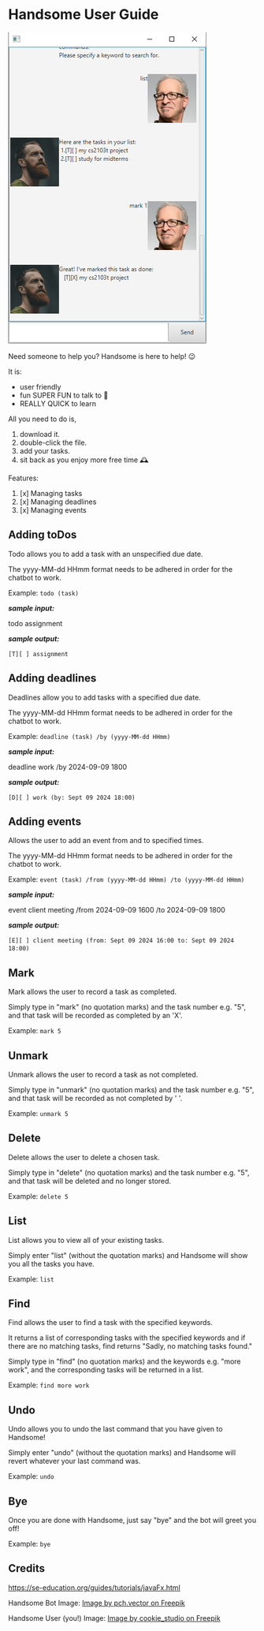 # Handsome User Guide

![Ui.png](Ui.png)

Need someone to help you? Handsome is here to help! 😉 

It is:
* user friendly
* fun SUPER FUN to talk to 🤠
* REALLY QUICK to learn


All you need to do is,

1. download it.
2. double-click the file.
3. add your tasks.
4. sit back as you enjoy more free time 🕰️

Features:
1. [x] Managing tasks
2. [x] Managing deadlines 
3. [x] Managing events 

## Adding toDos

Todo allows you to add a task with an unspecified due date.

The yyyy-MM-dd HHmm format needs to be adhered in order for the chatbot to work.

Example: `todo (task)`

**_sample input:_**

todo assignment 


_**sample output:**_
```
[T][ ] assignment 

```

## Adding deadlines

Deadlines allow you to add tasks with a specified due date.

The yyyy-MM-dd HHmm format needs to be adhered in order for the chatbot to work.

Example: `deadline (task) /by (yyyy-MM-dd HHmm)`

_**sample input:**_

deadline work /by 2024-09-09 1800


_**sample output:**_
```
[D][ ] work (by: Sept 09 2024 18:00)

```

## Adding events

Allows the user to add an event from and to specified times.

The yyyy-MM-dd HHmm format needs to be adhered in order for the chatbot to work.

Example: `event (task) /from (yyyy-MM-dd HHmm) /to (yyyy-MM-dd HHmm)`

_**sample input:**_

event client meeting /from 2024-09-09 1600 /to 2024-09-09 1800


_**sample output:**_
```
[E][ ] client meeting (from: Sept 09 2024 16:00 to: Sept 09 2024 18:00)

```
## Mark
Mark allows the user to record a task as completed.

Simply type in "mark" (no quotation marks) and the task number e.g. "5", and that task will be recorded as completed
by an 'X'.

Example: `mark 5`

## Unmark
Unmark allows the user to record a task as not completed.

Simply type in "unmark" (no quotation marks) and the task number e.g. "5", and that task will be recorded as not
completed by ' '.

Example: `unmark 5`
## Delete
Delete allows the user to delete a chosen task.

Simply type in "delete" (no quotation marks) and the task number e.g. "5", and that task will be deleted and no longer
stored.

Example: `delete 5`

## List
List allows you to view all of your existing tasks.

Simply enter "list" (without the quotation marks) and Handsome will show you all the tasks you have.

Example: `list`
## Find
Find allows the user to find a task with the specified keywords.

It returns a list of corresponding tasks with the specified keywords and if there are no matching tasks, find returns 
"Sadly, no matching tasks found."

Simply type in "find" (no quotation marks) and the keywords e.g. "more work", and the corresponding tasks will be 
returned in a list.

Example: `find more work`

## Undo

Undo allows you to undo the last command that you have given to Handsome!

Simply enter "undo" (without the quotation marks) and Handsome will revert whatever your last command
was.

Example: `undo`
## Bye

Once you are done with Handsome, just say "bye" and the bot will greet you off!

Example: `bye`
## Credits
https://se-education.org/guides/tutorials/javaFx.html

Handsome Bot Image:
<a href="https://www.freepik.com/free-photo/pensive-focused-student-guy-with-folded-arms_6882488.htm#fromView=search&page=1&position=42&uuid=a5ec7d86-c5e4-4fea-9e16-10a7c0a9caff">Image by pch.vector on Freepik</a>

Handsome User (you!) Image:
<a href="https://www.freepik.com/free-photo/surprised-impressed-handsome-guy-standing-profile-with-dropped-jaw-intrigued-look-pointing-looking-left-astonished-speechless-white-wall_9987347.htm#fromView=search&page=1&position=1&uuid=3e5ae9c3-9976-423d-b9cb-faa59ab806ac">Image by cookie_studio on Freepik</a>
